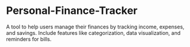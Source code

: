# Personal-Finance-Tracker
A tool to help users manage their finances by tracking income, expenses, and savings. Include features like categorization, data visualization, and reminders for bills.

